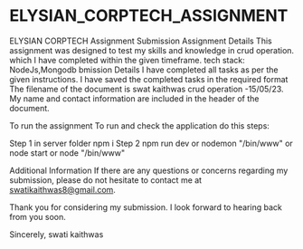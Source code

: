 # ELYSIAN_CORPTECH_ASSIGNMENT
ELYSIAN CORPTECH Assignment Submission Assignment Details This assignment was designed to test my skills and knowledge in crud operation. which I have completed within the given timeframe. tech stack: NodeJs,Mongodb bmission Details I have completed all tasks as per the given instructions. I have saved the completed tasks in the required format The filename of the document is swat kaithwas crud operation -15/05/23. My name and contact information are included in the header of the document.

To run the assignment To run and check the application do this steps:

Step 1  in server folder  npm i Step 2  npm run dev or nodemon "/bin/www" or node start or node "/bin/www"

Additional Information If there are any questions or concerns regarding my submission, please do not hesitate to contact me at swatikaithwas8@gmail.com.

Thank you for considering my submission. I look forward to hearing back from you soon.

Sincerely, swati kaithwas